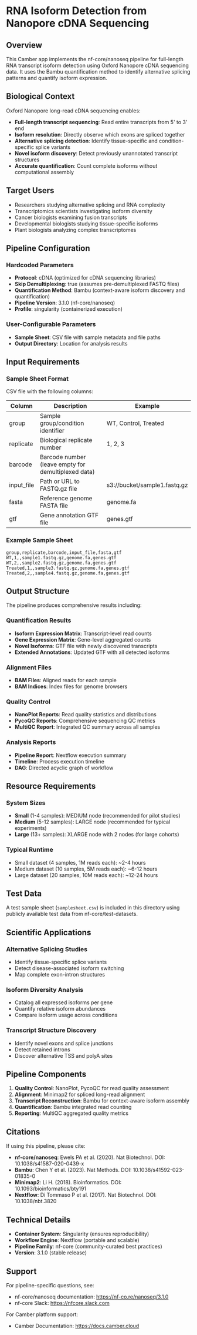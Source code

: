 # RNA Isoform Detection from Nanopore cDNA Sequencing

## Overview

This Camber app implements the nf-core/nanoseq pipeline for full-length RNA transcript isoform detection using Oxford Nanopore cDNA sequencing data. It uses the Bambu quantification method to identify alternative splicing patterns and quantify isoform expression.

## Biological Context

Oxford Nanopore long-read cDNA sequencing enables:
- **Full-length transcript sequencing**: Read entire transcripts from 5' to 3' end
- **Isoform resolution**: Directly observe which exons are spliced together
- **Alternative splicing detection**: Identify tissue-specific and condition-specific splice variants
- **Novel isoform discovery**: Detect previously unannotated transcript structures
- **Accurate quantification**: Count complete isoforms without computational assembly

## Target Users

- Researchers studying alternative splicing and RNA complexity
- Transcriptomics scientists investigating isoform diversity
- Cancer biologists examining fusion transcripts
- Developmental biologists studying tissue-specific isoforms
- Plant biologists analyzing complex transcriptomes

## Pipeline Configuration

### Hardcoded Parameters
- **Protocol**: cDNA (optimized for cDNA sequencing libraries)
- **Skip Demultiplexing**: true (assumes pre-demultiplexed FASTQ files)
- **Quantification Method**: Bambu (context-aware isoform discovery and quantification)
- **Pipeline Version**: 3.1.0 (nf-core/nanoseq)
- **Profile**: singularity (containerized execution)

### User-Configurable Parameters
- **Sample Sheet**: CSV file with sample metadata and file paths
- **Output Directory**: Location for analysis results

## Input Requirements

### Sample Sheet Format

CSV file with the following columns:

| Column | Description | Example |
|--------|-------------|---------|
| group | Sample group/condition identifier | WT, Control, Treated |
| replicate | Biological replicate number | 1, 2, 3 |
| barcode | Barcode number (leave empty for demultiplexed data) | |
| input_file | Path or URL to FASTQ.gz file | s3://bucket/sample1.fastq.gz |
| fasta | Reference genome FASTA file | genome.fa |
| gtf | Gene annotation GTF file | genes.gtf |

### Example Sample Sheet

```csv
group,replicate,barcode,input_file,fasta,gtf
WT,1,,sample1.fastq.gz,genome.fa,genes.gtf
WT,2,,sample2.fastq.gz,genome.fa,genes.gtf
Treated,1,,sample3.fastq.gz,genome.fa,genes.gtf
Treated,2,,sample4.fastq.gz,genome.fa,genes.gtf
```

## Output Structure

The pipeline produces comprehensive results including:

### Quantification Results
- **Isoform Expression Matrix**: Transcript-level read counts
- **Gene Expression Matrix**: Gene-level aggregated counts
- **Novel Isoforms**: GTF file with newly discovered transcripts
- **Extended Annotations**: Updated GTF with all detected isoforms

### Alignment Files
- **BAM Files**: Aligned reads for each sample
- **BAM Indices**: Index files for genome browsers

### Quality Control
- **NanoPlot Reports**: Read quality statistics and distributions
- **PycoQC Reports**: Comprehensive sequencing QC metrics
- **MultiQC Report**: Integrated QC summary across all samples

### Analysis Reports
- **Pipeline Report**: Nextflow execution summary
- **Timeline**: Process execution timeline
- **DAG**: Directed acyclic graph of workflow

## Resource Requirements

### System Sizes

- **Small** (1-4 samples): MEDIUM node (recommended for pilot studies)
- **Medium** (5-12 samples): LARGE node (recommended for typical experiments)
- **Large** (13+ samples): XLARGE node with 2 nodes (for large cohorts)

### Typical Runtime
- Small dataset (4 samples, 1M reads each): ~2-4 hours
- Medium dataset (10 samples, 5M reads each): ~6-12 hours
- Large dataset (20 samples, 10M reads each): ~12-24 hours

## Test Data

A test sample sheet (`samplesheet.csv`) is included in this directory using publicly available test data from nf-core/test-datasets.

## Scientific Applications

### Alternative Splicing Studies
- Identify tissue-specific splice variants
- Detect disease-associated isoform switching
- Map complete exon-intron structures

### Isoform Diversity Analysis
- Catalog all expressed isoforms per gene
- Quantify relative isoform abundances
- Compare isoform usage across conditions

### Transcript Structure Discovery
- Identify novel exons and splice junctions
- Detect retained introns
- Discover alternative TSS and polyA sites

## Pipeline Components

1. **Quality Control**: NanoPlot, PycoQC for read quality assessment
2. **Alignment**: Minimap2 for spliced long-read alignment
3. **Transcript Reconstruction**: Bambu for context-aware isoform assembly
4. **Quantification**: Bambu integrated read counting
5. **Reporting**: MultiQC aggregated quality metrics

## Citations

If using this pipeline, please cite:

- **nf-core/nanoseq**: Ewels PA et al. (2020). Nat Biotechnol. DOI: 10.1038/s41587-020-0439-x
- **Bambu**: Chen Y et al. (2023). Nat Methods. DOI: 10.1038/s41592-023-01835-0
- **Minimap2**: Li H. (2018). Bioinformatics. DOI: 10.1093/bioinformatics/bty191
- **Nextflow**: Di Tommaso P et al. (2017). Nat Biotechnol. DOI: 10.1038/nbt.3820

## Technical Details

- **Container System**: Singularity (ensures reproducibility)
- **Workflow Engine**: Nextflow (portable and scalable)
- **Pipeline Family**: nf-core (community-curated best practices)
- **Version**: 3.1.0 (stable release)

## Support

For pipeline-specific questions, see:
- nf-core/nanoseq documentation: https://nf-co.re/nanoseq/3.1.0
- nf-core Slack: https://nfcore.slack.com

For Camber platform support:
- Camber Documentation: https://docs.camber.cloud